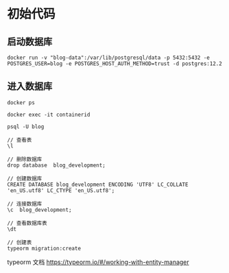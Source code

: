 # 初始代码

## 启动数据库

```
docker run -v "blog-data":/var/lib/postgresql/data -p 5432:5432 -e POSTGRES_USER=blog -e POSTGRES_HOST_AUTH_METHOD=trust -d postgres:12.2
```

## 进入数据库

```
docker ps 

docker exec -it containerid

psql -U blog

// 查看表
\l

// 删除数据库
drop database  blog_development;

// 创建数据库
CREATE DATABASE blog_development ENCODING 'UTF8' LC_COLLATE 'en_US.utf8' LC_CTYPE 'en_US.utf8';

// 连接数据库
\c  blog_development;

// 查看数据库表
\dt

// 创建表
typeorm migration:create
```

typeorm 文档  https://typeorm.io/#/working-with-entity-manager
